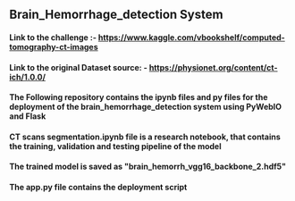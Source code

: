 ## Brain_Hemorrhage_detection System
#### Link to the challenge :- https://www.kaggle.com/vbookshelf/computed-tomography-ct-images
#### Link to the original Dataset source: - https://physionet.org/content/ct-ich/1.0.0/
#### The Following repository contains the ipynb files and py files for the deployment of the brain_hemorrhage_detection system using PyWebIO and Flask
#### CT scans segmentation.ipynb file is a research notebook, that contains the training, validation and testing pipeline of the model
#### The trained model is saved as "brain_hemorrh_vgg16_backbone_2.hdf5"
#### The app.py file contains the deployment script
